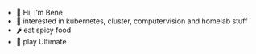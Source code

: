 - 👋 Hi, I’m Bene
- 👀 interested in kubernetes, cluster, computervision and homelab stuff
- 🌶️ eat spicy food
- 🥏 play Ultimate
<!---
b3nene/b3nene is a ✨ special ✨ repository because its `README.md` (this file) appears on your GitHub profile.
You can click the Preview link to take a look at your changes.
--->
